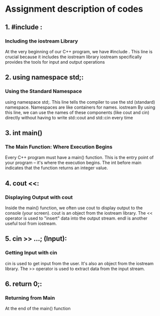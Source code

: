 # Assignment description of codes 
## 1.	#include <iostream>:
### Including the iostream Library

At the very beginning of our C++ program, we have #include <iostream>.  This line is crucial because it includes the iostream library iostream specifically provides the tools for input and output operations
## 2.	using namespace std;:
### Using the Standard Namespace

using namespace std;.  This line tells the compiler to use the std (standard) namespace.  Namespaces are like containers for names.  iostream By using this line, we can use the names of these components (like cout and cin) directly without having to write std::cout and std::cin every time
## 3.	int main() 
### The Main Function: Where Execution Begins

Every C++ program must have a main() function.  This is the entry point of your program – it's where the execution begins.  The int before main indicates that the function returns an integer value.  
## 4.	cout <<:
### Displaying Output with cout

Inside the main() function, we often use cout to display output to the console (your screen).  cout is an object from the iostream library. The << operator is used to "insert" data into the output stream.
endl is another useful tool from iostream. 

## 5.	cin >> ...; (Input):
### Getting Input with cin

cin is used to get input from the user.  It's also an object from the iostream library. The >> operator is used to extract data from the input stream.

## 6.	return 0;:
### Returning from Main

At the end of the main() function
